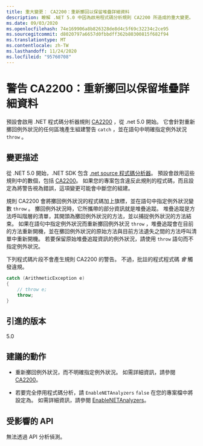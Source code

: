 ```yaml
---
title: 重大變更： CA2200：重新擲回以保留堆疊詳細資料
description: 瞭解 .NET 5.0 中因為啟用程式碼分析規則 CA2200 所造成的重大變更。
ms.date: 09/03/2020
ms.openlocfilehash: 74e169906a8b826328de8d4c5f69c32234c2ce95
ms.sourcegitcommit: d8020797a6657d0fbbdff362b80300815f682f94
ms.translationtype: MT
ms.contentlocale: zh-TW
ms.lasthandoff: 11/24/2020
ms.locfileid: "95760708"
---
```

# <a name="warning-ca2200-rethrow-to-preserve-stack-details"></a>警告 CA2200：重新擲回以保留堆疊詳細資料

預設會啟用 .NET 程式碼分析器規則 [CA2200](/visualstudio/code-quality/ca2200) ，從 .net 5.0 開始。 它會針對重新擲回例外狀況的任何區塊產生組建警告 `catch` ，並在語句中明確指定例外狀況 `throw` 。

## <a name="change-description"></a>變更描述

從 .NET 5.0 開始，.NET SDK 包含 [.net source 程式碼分析器](../../../../fundamentals/code-analysis/overview.md)。 預設會啟用這些規則中的數個，包括 [CA2200](/visualstudio/code-quality/ca2200)。 如果您的專案包含違反此規則的程式碼，而且設定為將警告視為錯誤，這項變更可能會中斷您的組建。

規則 CA2200 會將擲回例外狀況的程式碼加上旗標，並在語句中指定例外狀況變數 `throw` 。 擲回例外狀況時，它所攜帶的部分資訊就是堆疊追蹤。 堆疊追蹤是方法呼叫階層的清單，其開頭為擲回例外狀況的方法，並以捕捉例外狀況的方法結束。 如果在語句中指定例外狀況而重新擲回例外狀況 `throw` ，堆疊追蹤會在目前的方法重新開機，並在擲回例外狀況的原始方法與目前方法遺失之間的方法呼叫清單中重新開機。 若要保留原始堆疊追蹤資訊的例外狀況，請使用 `throw` 語句而不指定例外狀況。

下列程式碼片段不會產生規則 CA2200 的警告。 不過，批註的程式程式碼 *會* 觸發違規。

```csharp
catch (ArithmeticException e)
{
    // throw e;
    throw;
}
```

## <a name="version-introduced"></a>引進的版本

5.0

## <a name="recommended-action"></a>建議的動作

- 重新擲回例外狀況，而不明確指定例外狀況。 如需詳細資訊，請參閱 [CA2200](/visualstudio/code-quality/ca2200)。

- 若要完全停用程式碼分析，請 `EnableNETAnalyzers` `false` 在您的專案檔中將設定為。 如需詳細資訊，請參閱 [EnableNETAnalyzers](../../../project-sdk/msbuild-props.md#enablenetanalyzers)。

## <a name="affected-apis"></a>受影響的 API

無法透過 API 分析偵測。

<!--

### Affected APIs

Not detectable via API analysis.

### Category

Code analysis

-->
